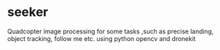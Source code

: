 # seeker
Quadcopter image processing for some tasks ,such as precise landing, object tracking, follow me etc.
using python opencv and dronekit

